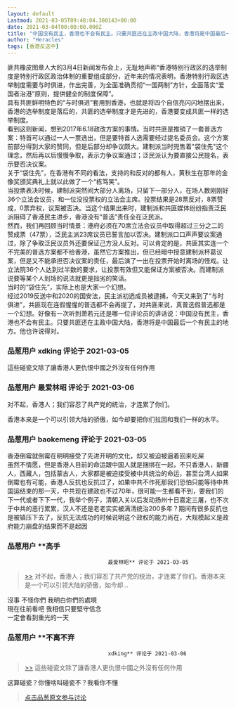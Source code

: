 ```yaml
---
layout: default
Lastmod: 2021-03-05T09:48:04.380143+00:00
date: 2021-03-04T00:00:00.000Z
title: "中国没有民主，香港也不会有民主。只要共匪还在主政中国大陆，香港将是中国最后一个有民主的地方。"
author: "Heracles"
tags: [香港反送中]
---
```


匪共橡皮图章人大的3月4日新闻发布会上，无耻地声称“香港特别行政区的选举制度是特别行政区政治体制的重要组成部分，近年来的情况表明，香港特别行政区选举制度需要与时俱进，作出完善，为全面准确贯彻“一国两制”方针，全面落实“爱国者治港”原则，提供健全的制度保障”。  
具有共匪鲜明特色的“与时俱进”套用到香港，也就是将四个自信亮闪闪地摆出来，香港的选举制度是落后的，共匪的选举制度才是先进的，香港要变成共匪一样的选举制度。  
看到这则新闻，想到2017年6.18政改方案的事情。当时共匪是推销了一套普选方案：特首可以通过一人一票选出，但是要特首人选需要经过提名委员会。这个方案前部分得到大家的赞同，但是后部分却争议颇大。建制派当时兜售着"袋住先"这个理念，然后再以后慢慢争取，表示力争议案通过；泛民派认为要直接公民提名，表示要否决议案。  
关于“袋住先”，在香港有不同的看法，支持的和反对的都有人，黄秋生在那年的金像奖颁奖典礼上就以此做了一个“栋笃笑”。  
当投票表决时候，建制派突然间大部分人离场，只留下一部分人，在场人数刚刚好36个立法会议员，和一位没投票权的立法会主席。投票结果是28票反对，8票赞成，0票弃权，议案被否决。当这个结果出来时，建制派和共匪媒体纷纷指责泛民派阻碍了香港民主进步，香港没有“普选”责任全在泛民派。  
然而，我们再回顾当时情景：港府必须在70席立法会议员中取得超过三分之二的赞成票（47票），泛民主派23席议员已誓言加以否决。建制派口口声声要议案通过，除了争取泛民议员外还要保证己方没人反对。可以肯定的是，共匪其实连一个不完美的普选方案都不给香港，虽然它方案推出，但已经暗中授意建制派杯葛议案，但是又不能承担否决议案的责任，最后演了一出在投票开始时离场的怪戏。让立法院36个人达到过半数的要求，让投票有效但又能保证方案被否决。而建制派说要等某个人到场的说法就更是拙劣的笑话。  
当时的“袋住先”，实际上也是大家一个幻想。  
经过2019反送中和2020的国安法，民主派初选成员被逮捕，今天又来到了“与时俱进”，共匪现在连假惺惺的普选都不会再提了，对共匪来说，真普选假普选都是一个幻想。好像有一次听到萧若元还是哪一位评论员的讲话说：中国没有民主，香港也不会有民主。只要共匪还在主政中国大陆，香港将是中国最后一个有民主的地方。他也许说得对。

            
### 品葱用户 **xdking** 评论于 2021-03-05
        
這些碰瓷文除了讓香港人更仇恨中國之外沒有任何作用
        


            
### 品葱用户 **最爱林昭** 评论于 2021-03-06
        
对不起，香港人；我们容忍了共产党的统治，才连累了你们。  
  
香港本来是一个可以引领大陆的骄傲，如今却要把你们拉回和我们一样的水平。
        


            
### 品葱用户 **baokemeng** 评论于 2021-03-05
        
香港倒霉就倒霉在明明接受了先进开明的文化，却又被迫被逼着回来吃屎  
虽然不情愿，但是香港人目前的命运跟中国人就是捆绑在一起，不只香港人，新疆人，西藏人，包括蒙古人，大家都是被迫接受被中共统治的命运，甚至台湾人如果倒霉也有可能，香港人反抗也反抗过了，如果中共不作死那我们恐怕只能等待中共国运结束的那一天，中共现在建政也不过70年，很可能一生都看不到，要我们的下一代或者下下一代，我举个例子，清朝入关以后发动扬州十日嘉定三屠，也不次于中共的恶行累累，汉人不还是老老实实被满清统治200多年？期间有很多反抗也是被镇压下去了，反抗无法成功的时候说明这个政权的能力尚在，大规模起义是政府能力崩盘的结果而不是起因
        


            
### 品葱用户 **高手				
									最爱林昭** 评论于 2021-03-05
        
> [\>>]( "/article/item_id-610806#") 对不起，香港人；我们容忍了共产党的统治，才连累了你们。香港本来是一个可以引领大陆的骄傲，如今却...

  
沒事 不怪你們 我明白你們的處境  
現在往前看吧 我相信只要堅守信念  
一定會看到重光的一天
        


            
### 品葱用户 **不离不弃				
									xdking** 评论于 2021-03-06
        
> [\>>]( "/article/item_id-610702#") 這些碰瓷文除了讓香港人更仇恨中國之外沒有任何作用

  
  
这算碰瓷？你懂啥叫碰瓷不？我看你不懂
        






> [点击品葱原文参与讨论](https://pincong.rocks/article/30098)

